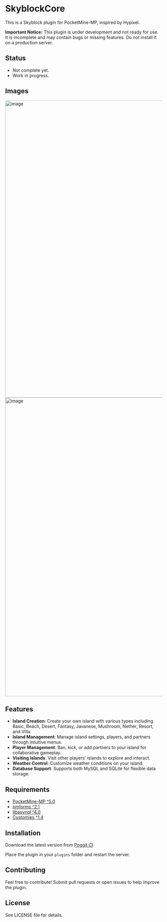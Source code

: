 # SkyblockCore

This is a Skyblock plugin for PocketMine-MP, inspired by Hypixel.

**Important Notice:** This plugin is under development and not ready for use. It is incomplete and may contain bugs or missing features. Do not install it on a production server.

## Status
- Not complete yet.
- Work in progress.

## Images
<img width="1919" height="957" alt="image" src="https://github.com/user-attachments/assets/824787a3-78ac-43ed-929a-8ea3387ed319" />

<img width="1902" height="962" alt="image" src="https://github.com/user-attachments/assets/62eb0b24-3b8a-4a98-9823-895e6eeb4abe" />


## Features

- **Island Creation**: Create your own island with various types including Basic, Beach, Desert, Fantasy, Javanese, Mushroom, Nether, Resort, and Villa.
- **Island Management**: Manage island settings, players, and partners through intuitive menus.
- **Player Management**: Ban, kick, or add partners to your island for collaborative gameplay.
- **Visiting Islands**: Visit other players' islands to explore and interact.
- **Weather Control**: Customize weather conditions on your island.
- **Database Support**: Supports both MySQL and SQLite for flexible data storage.

## Requirements

- [PocketMine-MP ^5.0](https://github.com/pmmp/PocketMine-MP/releases)
- [pmforms ^2.1](https://poggit.pmmp.io/ci/dktapps-pm-pl/pmforms)
- [libasynql ^4.0](https://poggit.pmmp.io/ci/poggit/libasynql/~)
- [Customies ^1.4](https://poggit.pmmp.io/r/253427/Customies_dev-64.phar)

## Installation

Download the latest version from [Poggit CI](https://poggit.pmmp.io/ci/pixelforge-studios-PMMP/SkyblockCore).

Place the plugin in your `plugins` folder and restart the server.

## Contributing
Feel free to contribute! Submit pull requests or open issues to help improve the plugin.

## License
See LICENSE file for details.

